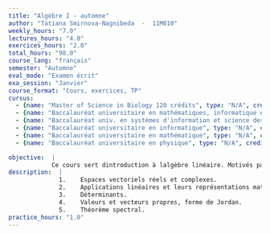 ```yaml
---
title: "Algèbre I - automne"
author: "Tatiana Smirnova-Nagnibeda  -  11M010"
weekly_hours: "7.0"
lectures_hours: "4.0"
exercices_hours: "2.0"
total_hours: "98.0"
course_lang: "français"
semester: "Automne"
eval_mode: "Examen écrit"
exa_session: "Janvier"
course_format: "Cours, exercices, TP"
cursus:
  - {name: "Master of Science in Biology 120 crédits", type: "N/A", credits: "-"}
  - {name: "Baccalauréat universitaire en mathématiques, informatique et sciences numériques", type: "N/A", credits: "5.0"}
  - {name: "Baccalauréat univ. en systèmes d'information et science des services", type: "N/A", credits: "6.0"}
  - {name: "Baccalauréat universitaire en informatique", type: "N/A", credits: "6.0"}
  - {name: "Baccalauréat universitaire en mathématique", type: "N/A", credits: "8.0"}
  - {name: "Baccalauréat universitaire en physique", type: "N/A", credits: "6.0"}

objective:  |
            Ce cours sert dintroduction à lalgèbre linéaire. Motivés par le problème de résolution de systèmes déquations linéaires, nous développerons les techniques de calcul matriciel et nous étudierons des premiers exemples de structures algébriques, tels espaces vectoriels et applications linéaires.
description:  |
              1.	Espaces vectoriels réels et complexes.
              2.	Applications linéaires et leurs représentations matricielles.
              3.	Déterminants.
              4.	Valeurs et vecteurs propres, forme de Jordan.
              5.	Théorème spectral.
practice_hours: "1.0"
---
```

